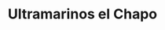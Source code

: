 ---
title: "Ultramarinos el Chapo"
url: /san-jose-del-cabo/ultramarinos-el-chapo/
shop: Lebensmittel
---